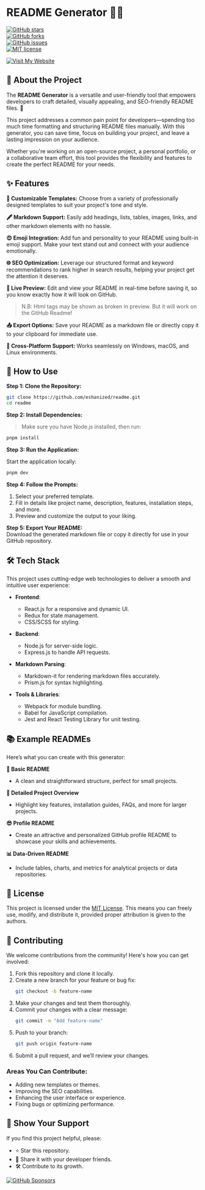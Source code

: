 # README Generator 📄✨  

[![GitHub stars](https://img.shields.io/github/stars/eshanized/readme?style=for-the-badge&logo=github)](https://github.com/eshanized/readme/stargazers)  
[![GitHub forks](https://img.shields.io/github/forks/eshanized/readme?style=for-the-badge&logo=github)](https://github.com/eshanized/readme/network/members)  
[![GitHub issues](https://img.shields.io/github/issues/eshanized/readme?style=for-the-badge&logo=github)](https://github.com/eshanized/readme/issues)  
[![MIT license](https://img.shields.io/github/license/eshanized/readme?style=for-the-badge)](LICENSE)  

[![Visit My Website](https://img.shields.io/badge/Live-Preview-6495ed?style=for-the-badge&logo=firefox&logoColor=white)](https://eshanized.github.io/readme)


## 🌟 About the Project  

The **README Generator** is a versatile and user-friendly tool that empowers developers to craft detailed, visually appealing, and SEO-friendly README files. 🚀  

This project addresses a common pain point for developers—spending too much time formatting and structuring README files manually. With this generator, you can save time, focus on building your project, and leave a lasting impression on your audience.  

Whether you're working on an open-source project, a personal portfolio, or a collaborative team effort, this tool provides the flexibility and features to create the perfect README for your needs.  



## ✨ Features  

**🔧 Customizable Templates:** Choose from a variety of professionally designed templates to suit your project's tone and style.  

**🖋️ Markdown Support:** Easily add headings, lists, tables, images, links, and other markdown elements with no hassle.  

**😍 Emoji Integration:**
Add fun and personality to your README using built-in emoji support. Make your text stand out and connect with your audience emotionally.  

**🌐 SEO Optimization:**
Leverage our structured format and keyword recommendations to rank higher in search results, helping your project get the attention it deserves.  

**👀 Live Preview:**
Edit and view your README in real-time before saving it, so you know exactly how it will look on GitHub.

> N.B: Html tags may be shown as broken in preview. But it will work on the GitHub Readme!

**📤 Export Options:** Save your README as a markdown file or directly copy it to your clipboard for immediate use.  

**🚀 Cross-Platform Support:** Works seamlessly on Windows, macOS, and Linux environments.  


## 🚀 How to Use  

**Step 1: Clone the Repository:**  
```bash  
git clone https://github.com/eshanized/readme.git  
cd readme  
```  

**Step 2: Install Dependencies:** 

> Make sure you have Node.js installed, then run:  
```bash  
pnpm install  
```  

**Step 3: Run the Application:**

Start the application locally:  
```bash  
pnpm dev  
```  

**Step 4: Follow the Prompts:**  
1. Select your preferred template.  
2. Fill in details like project name, description, features, installation steps, and more.  
3. Preview and customize the output to your liking.  

**Step 5: Export Your README:**  
Download the generated markdown file or copy it directly for use in your GitHub repository.  



## 🛠️ Tech Stack  

This project uses cutting-edge web technologies to deliver a smooth and intuitive user experience:  

- **Frontend**:  
  - React.js for a responsive and dynamic UI.  
  - Redux for state management.  
  - CSS/SCSS for styling.  

- **Backend**:  
  - Node.js for server-side logic.  
  - Express.js to handle API requests.  

- **Markdown Parsing**:  
  - Markdown-it for rendering markdown files accurately.  
  - Prism.js for syntax highlighting.  

- **Tools & Libraries**:  
  - Webpack for module bundling.  
  - Babel for JavaScript compilation.  
  - Jest and React Testing Library for unit testing.  



## 📚 Example READMEs  

Here’s what you can create with this generator:  

**🎯 Basic README**  
- A clean and straightforward structure, perfect for small projects.  

**💼 Detailed Project Overview**  
- Highlight key features, installation guides, FAQs, and more for larger projects.  

**😎 Profile README**  
- Create an attractive and personalized GitHub profile README to showcase your skills and achievements.  

**📊 Data-Driven README**  
- Include tables, charts, and metrics for analytical projects or data repositories.  


## 📝 License  

This project is licensed under the [MIT License](LICENSE). This means you can freely use, modify, and distribute it, provided proper attribution is given to the authors.  



## 🤝 Contributing  

We welcome contributions from the community! Here's how you can get involved:  

1. Fork this repository and clone it locally.  
2. Create a new branch for your feature or bug fix:  
   ```bash  
   git checkout -b feature-name  
   ```  
3. Make your changes and test them thoroughly.  
4. Commit your changes with a clear message:  
   ```bash  
   git commit -m "Add feature-name"  
   ```  
5. Push to your branch:  
   ```bash  
   git push origin feature-name  
   ```  
6. Submit a pull request, and we’ll review your changes.  

### Areas You Can Contribute:  
- Adding new templates or themes.  
- Improving the SEO capabilities.  
- Enhancing the user interface or experience.  
- Fixing bugs or optimizing performance.  


## 🌟 Show Your Support  

If you find this project helpful, please:  

- ⭐️ Star this repository.  
- 📢 Share it with your developer friends.  
- 🛠️ Contribute to its growth.  

[![GitHub Sponsors](https://img.shields.io/badge/Sponsor%20Me%20on-GitHub-6495ed?style=for-the-badge&logo=github-sponsors&logoColor=white)](https://github.com/sponsors/eshanized)
